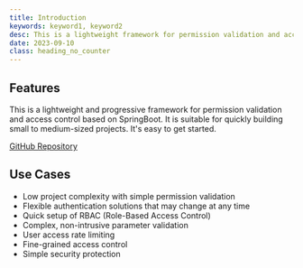 ```yaml
---
title: Introduction
keywords: keyword1, keyword2
desc: This is a lightweight framework for permission validation and access control based on SpringBoot. It is suitable for lightweight and progressive projects.
date: 2023-09-10
class: heading_no_counter
---
```


## Features
This is a lightweight and progressive framework for permission validation and access control based on SpringBoot. It is suitable for quickly building small to medium-sized projects. It's easy to get started.

[GitHub Repository](https://github.com/liuye744/SimpleAuth)

## Use Cases
* Low project complexity with simple permission validation
* Flexible authentication solutions that may change at any time
* Quick setup of RBAC (Role-Based Access Control)
* Complex, non-intrusive parameter validation
* User access rate limiting
* Fine-grained access control
* Simple security protection